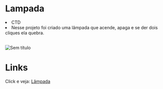 # Lampada
<li>CTD</li>
<li>Nesse projeto foi criado uma lâmpada que acende, apaga e se der dois cliques ela quebra.</li><br>






![Sem título](https://user-images.githubusercontent.com/108434095/222015517-2d9e20dd-3d76-482a-9d44-fe0e9ed9ffea.png)

<h1>Links</h1>


Click e veja: <a href="https://oseias22.github.io/Lampada/" rel="nofollow"> Lâmpada</a>
